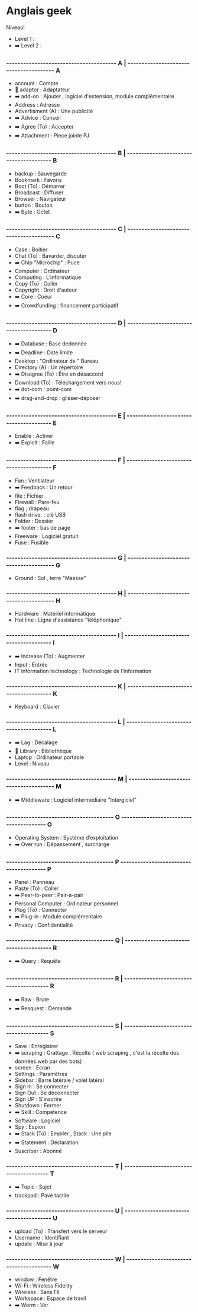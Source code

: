# Anglais geek

Niveau!
* Level 1 :
* ➡️ Level 2 :       


### ---------------------------------------   A                   |    ---------------------------------------                                                 A 
* account           :   Compte
* 🎈                                                                 adaptor            :    Adaptateur
* ➡️                                                                 add-on             :    Ajouter , logiciel d'extension, module complémentaire
* Address            :    Adresse
* Advertisment (A)  :   Une publicité
* ➡️                                                                 Advice             :    Conseil
* ➡️                                                                 Agree (To)         :    Accepter  
* ➡️                                                                 Attachment         :    Piece jointe PJ

### ---------------------------------------   B                   |    ---------------------------------------                                                 B 
* backup            :   Sauvegarde
* Bookmark          :   Favoris
* Boot (To)         :   Démarrer
* Broadcast         :   Diffuser
* Browser           :   Navigateur
* button            :   Bouton
* ➡️                                                                  Byte             :    Octet

### ---------------------------------------   C                   |    ---------------------------------------                                                 C
* Case              :   Boitier
* Chat (To)         :   Bavarder, discuter
* ➡️                                                                  Chip  "Microchip" :   Puce
* Computer          :   Ordinateur
* Computing         :   L’informatique
* Copy (To)         :   Coller
* Copyright         :   Droit d'auteur
* ➡️                                                                 Core               :    Coeur
* ➡️                                                                 Crowdfunding       :    financement participatif

### ---------------------------------------   D                   |    ---------------------------------------                                                 D
* ➡️                                                                 Database           :    Base dedonnée  
* ➡️                                                                 Deadline           :    Date limite
* Desktop           :   "Ordinateur de " Bureau
* Directory (A)     :   Un répertoire
* ➡️                                                                 Disagree (To)      :    Être en désaccord
* Download (To)     :   Téléchargement vers nous!
* ➡️                                                                 dot-com            :    point-com 
* ➡️                                                                 drag-and-drop      :    glisser-déposer

### ---------------------------------------   E                   |    ---------------------------------------                                                 E 
* Enable            :   Activer
* ➡️                                                                  Exploit           :   Faille           

### ---------------------------------------   F                   |    ---------------------------------------                                                 F 
* Fan               :   Ventilateur
* ➡️                                                                  Feedback          :     Un retour
* file              :   Fichier
* Firewall          :   Pare-feu
* flag              ;   drapeau
* flash drive.      :   clé USB
* Folder            :   Dossier
* ➡️                                                                  footer            :    bas de page
* Freeware          :   Logiciel gratuit
* Fuse              :   Fusible

### ---------------------------------------   G                   |    ---------------------------------------                                                 G
* Ground           :   Sol , terre "Massse"

### ---------------------------------------   H                   |    ---------------------------------------                                                 H
* Hardware          :   Matériel informatique 
* Hot line          :   Ligne d'assistance "téléphonique"

### ---------------------------------------   I                   |    ---------------------------------------                                                 I 
* ➡️ Increase (To)  :   Augmenter
* Input              :   Entrée
* IT information technology  :  Technologie de l’information

### ---------------------------------------   K                   |    ---------------------------------------                                                 K 
* Keyboard          :   Clavier

### ---------------------------------------   L                   |    ---------------------------------------                                                 L 
* ➡️                                                                  Lag               :  Décalage
* 🎈                                                                  Library           :  Bibliothèque
* Laptop            :   Ordinateur portable
* Level             :   Niveau

### ---------------------------------------   M                   |    ---------------------------------------                                                 M 
* ➡️                                                                  Middleware        :  Logiciel intermédiaire "Intergiciel"

### --------------------------------------    O                        ---------------------------------------                                                 O
* Operating System  :   Système d’exploitation
* ➡️                                                                  Over run         :  Dépassement , surcharge       

### --------------------------------------    P                        ---------------------------------------                                                 P
* Panel             :   Panneau
* Paste (To)        :   Coller
* ➡️                                                                  Peer-to-peer       : Pair-à-pair
* Personal Computer :   Ordinateur personnel
* Plug (To)         :   Connecter
* ➡️                                                                  Plug-in            : Module complémentaire
* Privacy           :   Confidentialité

### --------------------------------------    Q                   |    ---------------------------------------                                                 R
* ➡️                                                                  Query              : Requête 

### --------------------------------------    R                   |    ---------------------------------------                                                 R
* ➡️                                                                  Raw                : Brute
* ➡️                                                                  Resquest           : Demande  

### --------------------------------------    S                   |    ---------------------------------------                                                 S
* Save              :   Enregistrer
* ➡️                                                                  scraping           : Grattage , Récolte ( web scraping , c'est la récolte des données web par des bots)
* screen            :   Ecran
* Settings          :   Paramètres
* Sidebar           :   Barre latérale / volet latéral
* Sign In           :   Se connecter
* Sign Out          :   Se déconnecter
* Sign UP           :   S'inscrire
* Shutdown          :   Fermer
* ➡️                                                                 Skill             :   Compétence 
* Software          :   Logiciel
* Spy               :   Espion
* ➡️                                                                 Stack (To)        :   Empiler , Stack :  Une pile
* ➡️                                                                 Statement         :   Déclaration
* Suscriber         :   Abonné

### --------------------------------------    T                   |    ---------------------------------------                                                 T
* ➡️                                                                 Topic             :   Sujet
* trackpad          :   Pavé tactile 

### --------------------------------------    U                   |    ---------------------------------------                                                 U
* upload (To)       :   Transfert vers le serveur
* Username          :   Identifiant
* update            :   Mise à jour

### --------------------------------------    W                   |    ---------------------------------------                                                 W
* window            :   Fenêtre
* Wi-Fi             :   Wireless Fidelity
* Wireless          :   Sans Fil
* Workspace         :   Espace de travil
* ➡️                                                                 Worm              :   Ver
